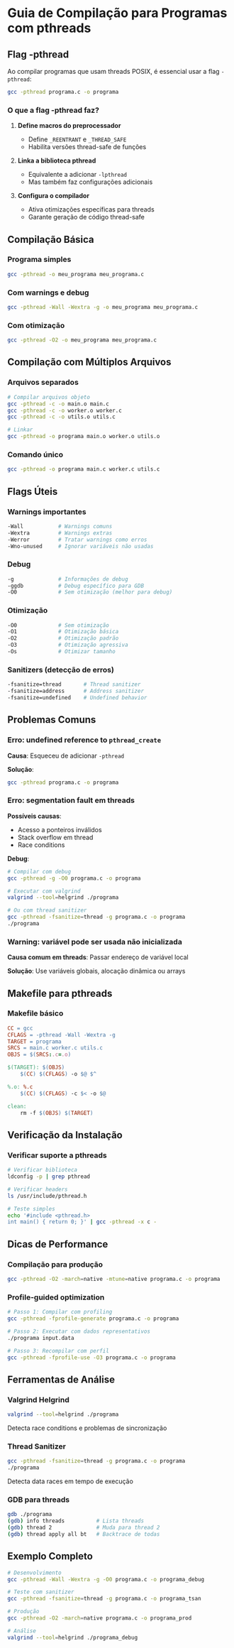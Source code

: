 # Guia de Compilação para Programas com pthreads

## Flag -pthread

Ao compilar programas que usam threads POSIX, é essencial usar a flag `-pthread`:

```bash
gcc -pthread programa.c -o programa
```

### O que a flag -pthread faz?

1. **Define macros do preprocessador**
   - Define `_REENTRANT` e `_THREAD_SAFE`
   - Habilita versões thread-safe de funções

2. **Linka a biblioteca pthread**
   - Equivalente a adicionar `-lpthread`
   - Mas também faz configurações adicionais

3. **Configura o compilador**
   - Ativa otimizações específicas para threads
   - Garante geração de código thread-safe

## Compilação Básica

### Programa simples
```bash
gcc -pthread -o meu_programa meu_programa.c
```

### Com warnings e debug
```bash
gcc -pthread -Wall -Wextra -g -o meu_programa meu_programa.c
```

### Com otimização
```bash
gcc -pthread -O2 -o meu_programa meu_programa.c
```

## Compilação com Múltiplos Arquivos

### Arquivos separados
```bash
# Compilar arquivos objeto
gcc -pthread -c -o main.o main.c
gcc -pthread -c -o worker.o worker.c
gcc -pthread -c -o utils.o utils.c

# Linkar
gcc -pthread -o programa main.o worker.o utils.o
```

### Comando único
```bash
gcc -pthread -o programa main.c worker.c utils.c
```

## Flags Úteis

### Warnings importantes
```bash
-Wall           # Warnings comuns
-Wextra         # Warnings extras
-Werror         # Tratar warnings como erros
-Wno-unused     # Ignorar variáveis não usadas
```

### Debug
```bash
-g              # Informações de debug
-ggdb           # Debug específico para GDB
-O0             # Sem otimização (melhor para debug)
```

### Otimização
```bash
-O0             # Sem otimização
-O1             # Otimização básica
-O2             # Otimização padrão
-O3             # Otimização agressiva
-Os             # Otimizar tamanho
```

### Sanitizers (detecção de erros)
```bash
-fsanitize=thread       # Thread sanitizer
-fsanitize=address      # Address sanitizer
-fsanitize=undefined    # Undefined behavior
```

## Problemas Comuns

### Erro: undefined reference to `pthread_create`

**Causa**: Esqueceu de adicionar `-pthread`

**Solução**:
```bash
gcc -pthread programa.c -o programa
```

### Erro: segmentation fault em threads

**Possíveis causas**:
- Acesso a ponteiros inválidos
- Stack overflow em thread
- Race conditions

**Debug**:
```bash
# Compilar com debug
gcc -pthread -g -O0 programa.c -o programa

# Executar com valgrind
valgrind --tool=helgrind ./programa

# Ou com thread sanitizer
gcc -pthread -fsanitize=thread -g programa.c -o programa
./programa
```

### Warning: variável pode ser usada não inicializada

**Causa comum em threads**: Passar endereço de variável local

**Solução**: Use variáveis globais, alocação dinâmica ou arrays

## Makefile para pthreads

### Makefile básico
```makefile
CC = gcc
CFLAGS = -pthread -Wall -Wextra -g
TARGET = programa
SRCS = main.c worker.c utils.c
OBJS = $(SRCS:.c=.o)

$(TARGET): $(OBJS)
	$(CC) $(CFLAGS) -o $@ $^

%.o: %.c
	$(CC) $(CFLAGS) -c $< -o $@

clean:
	rm -f $(OBJS) $(TARGET)
```

## Verificação da Instalação

### Verificar suporte a pthreads
```bash
# Verificar biblioteca
ldconfig -p | grep pthread

# Verificar headers
ls /usr/include/pthread.h

# Teste simples
echo '#include <pthread.h>
int main() { return 0; }' | gcc -pthread -x c -
```

## Dicas de Performance

### Compilação para produção
```bash
gcc -pthread -O2 -march=native -mtune=native programa.c -o programa
```

### Profile-guided optimization
```bash
# Passo 1: Compilar com profiling
gcc -pthread -fprofile-generate programa.c -o programa

# Passo 2: Executar com dados representativos
./programa input.data

# Passo 3: Recompilar com perfil
gcc -pthread -fprofile-use -O3 programa.c -o programa
```

## Ferramentas de Análise

### Valgrind Helgrind
```bash
valgrind --tool=helgrind ./programa
```
Detecta race conditions e problemas de sincronização

### Thread Sanitizer
```bash
gcc -pthread -fsanitize=thread -g programa.c -o programa
./programa
```
Detecta data races em tempo de execução

### GDB para threads
```bash
gdb ./programa
(gdb) info threads          # Lista threads
(gdb) thread 2              # Muda para thread 2
(gdb) thread apply all bt   # Backtrace de todas
```

## Exemplo Completo

```bash
# Desenvolvimento
gcc -pthread -Wall -Wextra -g -O0 programa.c -o programa_debug

# Teste com sanitizer
gcc -pthread -fsanitize=thread -g programa.c -o programa_tsan

# Produção
gcc -pthread -O2 -march=native programa.c -o programa_prod

# Análise
valgrind --tool=helgrind ./programa_debug
```